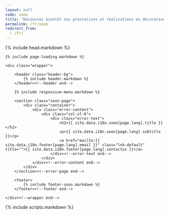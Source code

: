 ```yaml
---
layout: null
code: soon
title: "Découvrez bientôt nos prestations et réalisations en décoration d'intérieur"
permalink: /fr/soon
redirect_from:
  - /fr/
---
```

<html lang="en">
{% include head.markdown %}


<body>

	{% include page-loading.markdown %}

	<div class="wrapper">
			
		<header class="header-bg">
			{% include header.markdown %}
		</header><!--header end-->

		{% include responsive-menu.markdown %}

		<section class="soon-page">
			<div class="container">
				<div class="error-content">
					<div class="col-xl-6">
						<div class="error-text">
							<h2>{{ site.data.i18n.soon[page.lang].title }}</h2>
							<p>{{ site.data.i18n.soon[page.lang].subtitle }}</p>
							<a href="mailto:{{ site.data.i18n.footer[page.lang].email }}" class="lnk-default" title="">{{ site.data.i18n.footer[page.lang].contactus }}</a>
						</div><!--error-text end-->
					</div>
				</div><!--error-content end-->
			</div>
		</section><!--error-page end-->

		<footer>
			{% include footer-soon.markdown %}
		</footer><!--footer end-->

	</div><!--wrapper end-->

{% include scripts.markdown %}


</body>

</html>